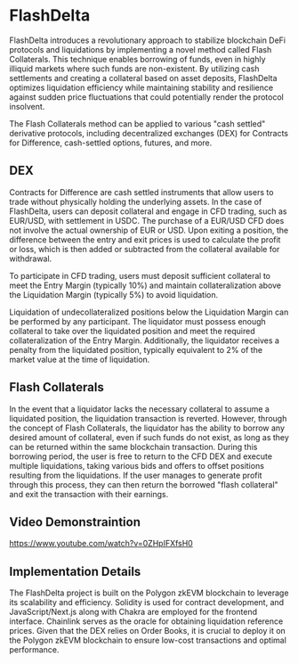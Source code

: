 # FlashDelta

FlashDelta introduces a revolutionary approach to stabilize blockchain DeFi protocols and liquidations by implementing a novel method called Flash Collaterals. This technique enables borrowing of funds, even in highly illiquid markets where such funds are non-existent. By utilizing cash settlements and creating a collateral based on asset deposits, FlashDelta optimizes liquidation efficiency while maintaining stability and resilience against sudden price fluctuations that could potentially render the protocol insolvent.

The Flash Collaterals method can be applied to various "cash settled" derivative protocols, including decentralized exchanges (DEX) for Contracts for Difference, cash-settled options, futures, and more.

## DEX

Contracts for Difference are cash settled instruments that allow users to trade without physically holding the underlying assets. In the case of FlashDelta, users can deposit collateral and engage in CFD trading, such as EUR/USD, with settlement in USDC. The purchase of a EUR/USD CFD does not involve the actual ownership of EUR or USD. Upon exiting a position, the difference between the entry and exit prices is used to calculate the profit or loss, which is then added or subtracted from the collateral available for withdrawal.

To participate in CFD trading, users must deposit sufficient collateral to meet the Entry Margin (typically 10%) and maintain collateralization above the Liquidation Margin (typically 5%) to avoid liquidation.

Liquidation of undecollateralized positions below the Liquidation Margin can be performed by any participant. The liquidator must possess enough collateral to take over the liquidated position and meet the required collateralization of the Entry Margin. Additionally, the liquidator receives a penalty from the liquidated position, typically equivalent to 2% of the market value at the time of liquidation.

## Flash Collaterals

In the event that a liquidator lacks the necessary collateral to assume a liquidated position, the liquidation transaction is reverted. However, through the concept of Flash Collaterals, the liquidator has the ability to borrow any desired amount of collateral, even if such funds do not exist, as long as they can be returned within the same blockchain transaction. During this borrowing period, the user is free to return to the CFD DEX and execute multiple liquidations, taking various bids and offers to offset positions resulting from the liquidations. If the user manages to generate profit through this process, they can then return the borrowed "flash collateral" and exit the transaction with their earnings.

## Video Demonstraintion
https://www.youtube.com/watch?v=0ZHpIFXfsH0

## Implementation Details

The FlashDelta project is built on the Polygon zkEVM blockchain to leverage its scalability and efficiency. Solidity is used for contract development, and JavaScript/Next.js along with Chakra are employed for the frontend interface. Chainlink serves as the oracle for obtaining liquidation reference prices. Given that the DEX relies on Order Books, it is crucial to deploy it on the Polygon zkEVM blockchain to ensure low-cost transactions and optimal performance.
